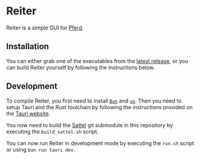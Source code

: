 # Reiter

Reiter is a simple GUI for [Pferd](https://github.com/Garmelon/PFERD/).

## Installation

You can either grab one of the executables from the [latest release](https://github.com/weisbrja/reiter/releases/latest), or you can build Reiter yourself by following the instructions below.

## Development

To compile Reiter, you first need to install [`Bun`](https://bun.sh) and [`uv`](https://docs.astral.sh/uv/).
Then you need to setup Tauri and the Rust toolchain by following the instructions provided on the [Tauri website](https://tauri.app/start/prerequisites/).

You now need to build the [Sattel](https://github.com/weisbrja/sattel/) git submodule in this repository by executing the `build_sattel.sh` script.

You can now run Reiter in development mode by executing the `run.sh` script or using `bun run tauri dev`.
